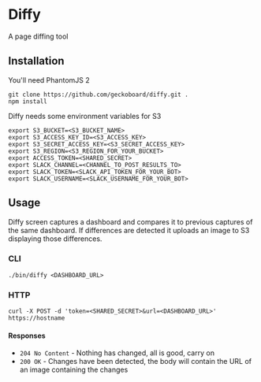 # Diffy

A page diffing tool

## Installation

You'll need PhantomJS 2

```
git clone https://github.com/geckoboard/diffy.git .
npm install
```

Diffy needs some environment variables for S3

```
export S3_BUCKET=<S3_BUCKET_NAME>
export S3_ACCESS_KEY_ID=<S3_ACCESS_KEY>
export S3_SECRET_ACCESS_KEY=<S3_SECRET_ACCESS_KEY>
export S3_REGION=<S3_REGION_FOR_YOUR_BUCKET>
export ACCESS_TOKEN=<SHARED_SECRET>
export SLACK_CHANNEL=<CHANNEL_TO_POST_RESULTS_TO>
export SLACK_TOKEN=<SLACK_API_TOKEN_FOR_YOUR_BOT>
export SLACK_USERNAME=<SLACK_USERNAME_FOR_YOUR_BOT>
```

## Usage

Diffy screen captures a dashboard and compares it to previous captures of the same dashboard.
If differences are detected it uploads an image to S3 displaying those differences.

### CLI

```
./bin/diffy <DASHBOARD_URL>
```

### HTTP

```
curl -X POST -d 'token=<SHARED_SECRET>&url=<DASHBOARD_URL>' https://hostname
```

#### Responses

* `204 No Content` - Nothing has changed, all is good, carry on
* `200 OK` - Changes have been detected, the body will contain the URL of an image containing the changes
